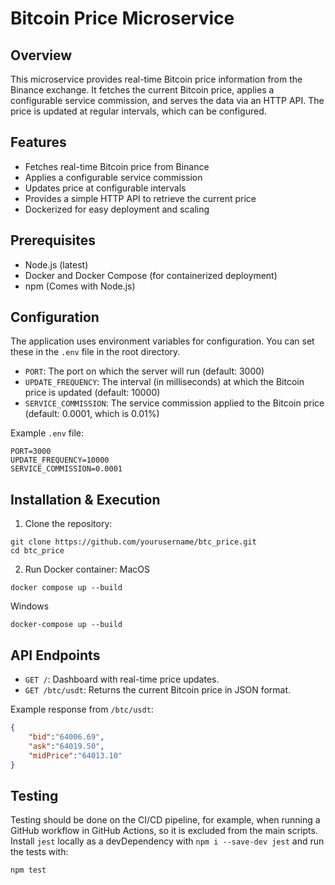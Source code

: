 # Bitcoin Price Microservice

## Overview

This microservice provides real-time Bitcoin price information from the Binance exchange. It fetches the current Bitcoin price, applies a configurable service commission, and serves the data via an HTTP API. The price is updated at regular intervals, which can be configured.

## Features

- Fetches real-time Bitcoin price from Binance
- Applies a configurable service commission
- Updates price at configurable intervals
- Provides a simple HTTP API to retrieve the current price
- Dockerized for easy deployment and scaling

## Prerequisites

- Node.js (latest)
- Docker and Docker Compose (for containerized deployment)
- npm (Comes with Node.js)

## Configuration

The application uses environment variables for configuration. You can set these in the `.env` file in the root directory.

- `PORT`: The port on which the server will run (default: 3000)
- `UPDATE_FREQUENCY`: The interval (in milliseconds) at which the Bitcoin price is updated (default: 10000)
- `SERVICE_COMMISSION`: The service commission applied to the Bitcoin price (default: 0.0001, which is 0.01%)

Example `.env` file:

```
PORT=3000
UPDATE_FREQUENCY=10000
SERVICE_COMMISSION=0.0001
```

## Installation & Execution

1. Clone the repository:
```
git clone https://github.com/yourusername/btc_price.git
cd btc_price
```

2. Run Docker container:
MacOS
```
docker compose up --build
```
Windows
```
docker-compose up --build
```

## API Endpoints

- `GET /`: Dashboard with real-time price updates.
- `GET /btc/usdt`: Returns the current Bitcoin price in JSON format.

Example response from `/btc/usdt`:
```json
{
    "bid":"64006.69",
    "ask":"64019.50",
    "midPrice":"64013.10"
}
```

## Testing

Testing should be done on the CI/CD pipeline, for example, when running a GitHub workflow in GitHub Actions, so it is excluded from the main scripts. Install `jest` locally as a devDependency with `npm i --save-dev jest` and run the tests with:

```
npm test
```

